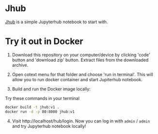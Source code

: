 # Jhub

[Jhub](https://github.com/DaryaAutumn/jhub.git) is a simple Jupyterhub notebook to start with. 

# Try it out in Docker

1. Download this repository on your computer/device by clicking 'code' button and 'download zip' button. Extract files from the downloaded archive.

2. Open cotext menu for that folder and choose 'run in terminal'. This will allow you to run docker container and start Jupiterhub notebook.

3. Build and run the Docker image locally:

Try these commands in your terminal

```bash
docker build -t jhub:v1 .
docker run -d -p 80:8000 jhub:v1
```

4. Visit http://localhost/hub/login. Now you can log in with `admin` / `admin` and try Jupyterhub notebook locally!
